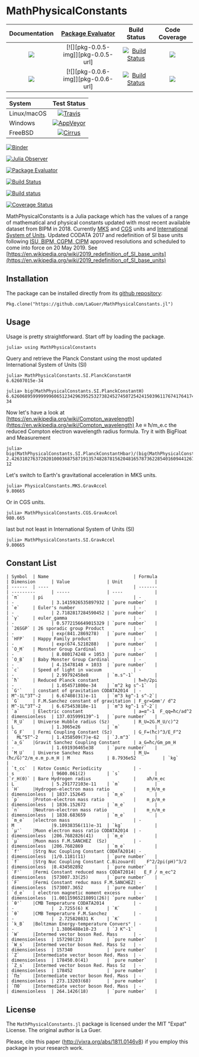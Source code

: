 # MathPhysicalConstants

| **Documentation**                       | [**Package Evaluator**][pkgeval-link] | **Build Status**                          | **Code Coverage**               |
|:---------------------------------------:|:-------------------------------------:|:-----------------------------------------:|:-------------------------------:|
| [![][docs-stable-img]][docs-stable-url] | [![][pkg-0.0.5-img]][pkg-0.0.5-url]       | [![Build Status][travis-img]][travis-url] | [![][coveral-img]][coveral-url] |
| [![][docs-latest-img]][docs-latest-url] | [![][pkg-0.0.6-img]][pkg-0.0.6-url]       | [![Build Status][appvey-img]][appvey-url] | [![][codecov-img]][codecov-url] |

| System | Test Status |
| :----- | :---------: |
| Linux/macOS | [![Travis](https://travis-ci.org/LaGuer/MathPhysicalConstants.jl.svg?branch=master)](https://travis-ci.org/LaGuer/MathPhysicalConstants.jl) |
| Windows | [![AppVeyor](https://ci.appveyor.com/api/projects/status/h2223a8hus4hxam3/branch/master?svg=true)](https://ci.appveyor.com/project/LaGuer/MathPhysicalConstants-jl/branch/master) |
| FreeBSD | [![Cirrus](https://api.cirrus-ci.com/github/LaGuer/MathPhysicalConstants.jl.svg)](https://cirrus-ci.com/github/LaGuer/MathPhysicalConstants.jl) |

[![Binder](https://mybinder.org/badge_logo.svg)](https://mybinder.org/v2/gh/LaGuer/MathPhysicalConstants.jl/master?urlpath=lab/tree/doc/MathPhysicalConstants.ipynb)

[![Julia Observer](https://juliaobserver.com/packages/MathPhysicalConstants)](https://juliaobserver.com/packages/MathPhysicalConstants)

[![Package Evaluator](http://pkg.julialang.org/badges/MathPhysicalConstants_0.6.svg)](http://pkg.julialang.org/detail/MathPhysicalConstants)

[![Build Status](https://api.travis-ci.org/LaGuer/MathPhysicalConstants.jl.svg)](https://travis-ci.org/LaGuer/MathPhysicalConstants.jl)

[![Build status](https://ci.appveyor.com/api/projects/status/h2223a8hus4hxam3/branch/master?svg=true)](https://ci.appveyor.com/project/LaGuer/MathPhysicalConstants-jl/branch/master)

[![Coverage Status](https://coveralls.io/repos/github/LaGuer/MathPhysicalConstants.jl/badge.svg)](https://coveralls.io/github/LaGuer/MathPhysicalConstants.jl)


MathPhysicalConstants is a Julia package which has the values of a range of mathematical and physical constants updated with most recent available dataset from BIPM in 2018. Currently [MKS](https://en.wikipedia.org/wiki/MKS_system_of_units) and [CGS](https://en.wikipedia.org/wiki/Centimetre%E2%80%93gram%E2%80%93second_system_of_units) units and [International System of Units](https://en.wikipedia.org/wiki/International_System_of_Units). Updated CODATA 2017 and redefinition of SI base units following [ISU, BIPM, CGPM, CIPM](https://www1.bipm.org/utils/common/pdf/CGPM-2018/26th-CGPM-Resolutions.pdf) approved resolutions and scheduled to come into force on 20 May 2019.
See [https://en.wikipedia.org/wiki/2019_redefinition_of_SI_base_units](https://en.wikipedia.org/wiki/2019_redefinition_of_SI_base_units)

## Installation

The package can be installed directly from its [github repository](https://github.com/LaGuer/MathPhysicalConstants.jl):

    Pkg.clone("https://github.com/LaGuer/MathPhysicalConstants.jl")

## Usage

Usage is pretty straightforward. Start off by loading the package.

    julia> using MathPhysicalConstants
    
Query and retrieve the Planck Constant using the most updated International System of Units (SI)    
    
    julia> MathPhysicalConstants.SI.PlanckConstantH
    6.62607015e-34
    
    julia> big(MathPhysicalConstants.SI.PlanckConstantH)
    6.62606895999999960651234296395253273824527450725424150396117674176417443843193e-34
    
Now let's have a look at [https://en.wikipedia.org/wiki/Compton_wavelength](https://en.wikipedia.org/wiki/Compton_wavelength) ƛe ≡ ħ/m_e.c the reduced Compton electron wavelength radius formula. Try it with BigFloat and Measurement
    
    julia> big(MathPhysicalConstants.SI.PlanckConstantHbar)/(big(MathPhysicalConstants.SI.MassElectron)*big(MathPhysicalConstants.SI.SpeedOfLight))
    2.42631027637202010003687587191357482878156204816578736228540160944126721996979e-12

Let's switch to Earth's gravitational acceleration in MKS units.

    julia> PhysicalConstants.MKS.GravAccel
    9.80665

Or in CGS units.

    julia> MathPhysicalConstants.CGS.GravAccel
    980.665
    
last but not least in International System of Units (SI)
    
    julia> MathPhysicalConstants.SI.GravAccel
    9.80665
    
Constant List
-------------

    | Symbol  | Name                                | Formula                  | Dimension      | Value              | Unit            |
    | ------  | ----                                | -------                  | ---------      | -----              | ----            |
    | `π`     | pi                                  | -                        | -              | 3.1415926535897932 | `pure number`   |
    | `e`     | Euler's number                      | -                        | -              | 2.7182817284590452 | `pure number`   |
    | `γ`     | euler_gamma                         | -                        | -              | 0.5772156649015329 | `pure number`   |
    | `26SGP` | 26 sporadic group Product           | -                        | -              | exp(841.2869278)   | `pure number`   |
    | `HFP`   | Happy Family product                | -                        | -              | exp(674.5210288)   | `pure number`   |
    | `O_M`   | Monster Group Cardinal              | -                        | -              | 8.080174248 × 1053 | `pure number`   |
    | `O_B`   | Baby Monster Group Cardinal         | -                        | -              | 4.15478148 × 1033  | `pure number`   |
    | `c`     | Speed of light in vacuum            | -                        | -              | 2.99792458e8       | `m.s^-1`        |
    | `ħ`     | Reduced Planck constant             | ħ=h/2pi                  | -              | 1.054571800e-34    | `m^2 kg s^-1`   |
    | `G'`    | constant of gravitation CODATA2014  | -                        | M^-1L^3T^-2    | 6.67408(31)e-11    | `m^3 kg^-1 s^-2`|
    | `G`     | F.M.Sanchez constant of gravitation | F_gr=Gmm'/ d^2           | M^-1L^3T^-2    | 6.675453818e-11    | `m^3 kg^-1 s^-2`|
    | `a`     | Electric constant                   | a=α^-1  F_qq=ħc/ad^2     | dimensionless  | 137.035999139^-1   | `pure number`   |
    | `R_U`   | Universe Hubble radius (Sz)         | R_U=2G.M_U/c)^2          | L              | 1.3065e26          | `m`             |
    | `G_F`   | Fermi Coupling Constant (Sz)        | G_F=(ħc)^3/E_F^2         |   ML^5T^-2     | 1.4358509(7)e-62   | `J.m^3`         |
    | `a_G`   |Gravit Sanchez Coupling Constant     | a_G=ħc/Gm_pm_H           | -              | 1.691936465e38     | `pure number`   |
    | `M_U`   | Universe Sanchez Mass               | M_U=(ħc/G)^2/m_e.m_p.m_H | M              | 8.7936e52          | `kg`            |
    | `t_cc`  | Kotov Cosmic Periodicity            | -                        | s              | 9600.061(2)        | `s`             |
    |`r_H(0)` | Bare Hydrogen radius                |    aħ/m_ec               | L              | 5.291772103e-11    | `m`             |
    | `H`     |Hydrogen-electron mass ratio         |    m_H/m_e               | dimensionless  | 1837.152645        | `m_e`           |
    | `p`     |Proton-electron mass ratio           |    m_p/m_e               | dimensionless  | 1836.152672        | `m_e`           |
    | `n`     |Neutron-electron mass ratio          |    m_n/m_e               | dimensionless  | 1838.683659        | `m_e`           |
    | `m_e`   |electron mass                        | -                        | M              |9.10938356(11)e-31  | `kg`            |
    | `μ'`    |Muon electron mass ratio CODATA2014  | -                        | dimensionless  |206.7682826(41)     | `m_e`           |
    | `μ`     |Muon mass F.M.SANCHEZ  (Sz)          | -                        | dimensionless  |206.7682869         | `m_e`           |
    | `f'`    |Strg Nuc Coupling Constant CODATA2014| -                        | dimensionless  |1/0.1181(11)        | `pure number`   |
    | `f`     |Strg Nuc Coupling Constant C.Bizouard|    F^2/2pi(pH)^3/2       | dimensionless  |8.434502892         | `pure number`   |
    | `F'`    |Fermi Constant reduced mass CODAT2014|   E_F / m_ec^2           | dimensionless  |573007.33(25)       | `pure number`   |
    | `F`     |Fermi Constant reduc mass F.M.SANCHEZ| -                        | dimensionless  |573007.3652         | `pure number`   |
    | `d_e`   | electron magnetic moment excess     | -                        | dimensionless  |1.00115965218091(26)| `pure number`   |
    | `θ'`    |CMB Temperature CODATA2014           | -                        | -              |  2.7255(6) K       | `K`             |
    | `θ`     |CMB Temperature F.M.Sanchez          | -                        | -              |  2.725820831 K     | `K`             |
    | `k_B`   |Boltzman Energy-temperature Convers° | -                        | -              | 1.3806488e10-23    | `J K^-1`        |
    | `W`     |Intermed vector boson Red. Mass      | -                        | dimensionless  | 157298(23)         | `pure number`   |
    | `W_s`   |Intermed vector boson Red. Mass Sz   | -                        | dimensionless  | 157340             | `pure number`   |
    | `Z`     |Intermediate vector boson Red. Mass  | -                        | dimensionless  | 178450.0(41)       | `pure number`   |
    | `Z_s`   |Intermed vector boson Red. Mass Sz   | -                        | dimensionless  | 178452             | `pure number`   |
    | `Π±`    |Intermediate vector boson Red. Mass  | -                        | dimensionless  | 273.13203(68)      | `pure number`   |
    | `Π0`    |Intermediate vector boson Red. Mass  | -                        | dimensionless  | 264.1426(18)       | `pure number`   |


License
-------

The `MathPhysicalConstants.jl` package is licensed under the MIT "Expat" License.  The
original author is La Guer.

Please, cite this paper (http://vixra.org/abs/1811.0146v8) if you
employ this package in your research work.


[docs-latest-img]: https://img.shields.io/badge/docs-latest-blue.svg
[docs-latest-url]: https://LaGuer.github.io/MathPhysicalConstants.jl/latest/

[docs-stable-img]: https://img.shields.io/badge/docs-stable-blue.svg
[docs-stable-url]: https://LaGuer.github.io/MathPhysicalConstants.jl/stable/

[pkgeval-link]: http://pkg.julialang.org/?pkg=MathPhysicalConstants

[pkg-0.5-img]: http://pkg.julialang.org/badges/MathPhysicalConstants.0.5.svg
[pkg-0.5-url]: http://pkg.julialang.org/detail/MathPhysicalConstants.html
[pkg-0.6-img]: http://pkg.julialang.org/badges/MathPhysicalConstants.0.6.svg
[pkg-0.6-url]: http://pkg.julialang.org/detail/MathPhysicalConstants.html

[travis-img]: https://travis-ci.org/LaGuer/MathPhysicalConstants.jl.svg?branch=master
[travis-url]: https://travis-ci.org/LaGuer/MathPhysicalConstants.jl

[appvey-img]: https://ci.appveyor.com/api/projects/status/u8mg5dlhyb1vjcpe?svg=true
[appvey-url]: https://ci.appveyor.com/project/LaGuer/mathphysicalconstants-jl

[coveral-img]: https://coveralls.io/repos/github/LaGuer/MathPhysicalConstants.jl/badge.svg?branch=master
[coveral-url]: https://coveralls.io/github/LaGuer/MathPhysicalConstants.jl?branch=master

[codecov-img]: https://codecov.io/gh/LaGuer/MathPhysicalConstants.jl/branch/master/graph/badge.svg
[codecov-url]: https://codecov.io/gh/LaGuer/MathPhysicalConstants.jl
